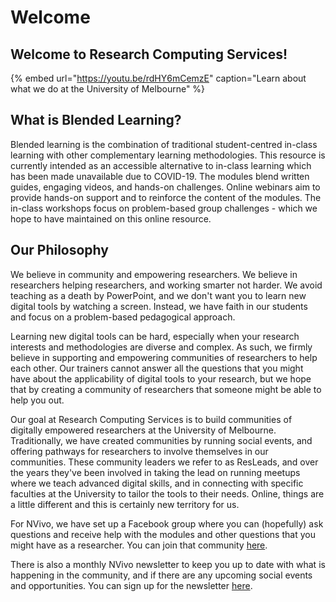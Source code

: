 # Welcome

## Welcome to Research Computing Services! <a id="welcome-to-research-computing-services"></a>

{% embed url="https://youtu.be/rdHY6mCemzE" caption="Learn about what we do at the University of Melbourne" %}

##  <a id="our-philosophy"></a>

## What is Blended Learning? <a id="what-is-blended-learning"></a>

Blended learning is the combination of traditional student-centred in-class learning with other complementary learning methodologies. This resource is currently intended as an accessible alternative to in-class learning which has been made unavailable due to COVID-19. The modules blend written guides, engaging videos, and hands-on challenges. Online webinars aim to provide hands-on support and to reinforce the content of the modules. The in-class workshops focus on problem-based group challenges - which we hope to have maintained on this online resource.

## Our Philosophy <a id="our-philosophy"></a>

We believe in community and empowering researchers. We believe in researchers helping researchers, and working smarter not harder. We avoid teaching as a death by PowerPoint, and we don't want you to learn new digital tools by watching a screen. Instead, we have faith in our students and focus on a problem-based pedagogical approach.

Learning new digital tools can be hard, especially when your research interests and methodologies are diverse and complex. As such, we firmly believe in supporting and empowering communities of researchers to help each other. Our trainers cannot answer all the questions that you might have about the applicability of digital tools to your research, but we hope that by creating a community of researchers that someone might be able to help you out.

Our goal at Research Computing Services is to build communities of digitally empowered researchers at the University of Melbourne. Traditionally, we have created communities by running social events, and offering pathways for researchers to involve themselves in our communities. These community leaders we refer to as ResLeads, and over the years they've been involved in taking the lead on running meetups where we teach advanced digital skills, and in connecting with specific faculties at the University to tailor the tools to their needs. Online, things are a little different and this is certainly new territory for us.

For NVivo, we have set up a Facebook group where you can \(hopefully\) ask questions and receive help with the modules and other questions that you might have as a researcher. You can join that community [here](https://www.facebook.com/groups/unimelbnvivo).

There is also a monthly NVivo newsletter to keep you up to date with what is happening in the community, and if there are any upcoming social events and opportunities. You can sign up for the newsletter [here](https://resbaz.us20.list-manage.com/subscribe?u=327379730541e10b4f7d8e236&id=f45691e329).

